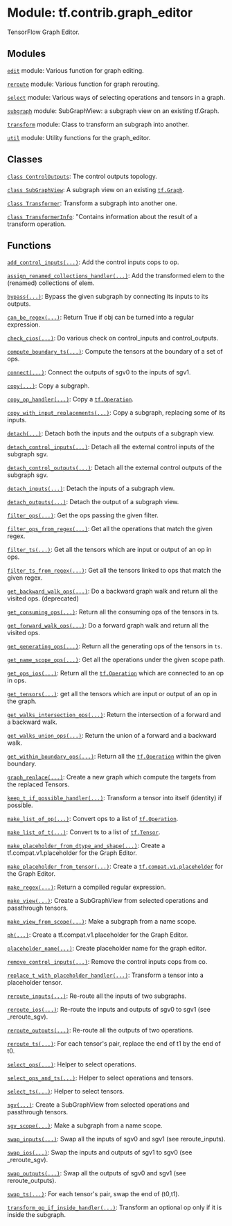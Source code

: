 <div itemscope itemtype="http://developers.google.com/ReferenceObject">
<meta itemprop="name" content="tf.contrib.graph_editor" />
<meta itemprop="path" content="Stable" />
</div>

# Module: tf.contrib.graph_editor

TensorFlow Graph Editor.

<!-- Placeholder for "Used in" -->


## Modules

[`edit`](../../tf/contrib/graph_editor/edit.md) module: Various function for graph editing.

[`reroute`](../../tf/contrib/graph_editor/reroute.md) module: Various function for graph rerouting.

[`select`](../../tf/contrib/graph_editor/select.md) module: Various ways of selecting operations and tensors in a graph.

[`subgraph`](../../tf/contrib/graph_editor/subgraph.md) module: SubGraphView: a subgraph view on an existing tf.Graph.

[`transform`](../../tf/contrib/graph_editor/transform.md) module: Class to transform an subgraph into another.

[`util`](../../tf/contrib/graph_editor/util.md) module: Utility functions for the graph_editor.

## Classes

[`class ControlOutputs`](../../tf/contrib/graph_editor/ControlOutputs.md): The control outputs topology.

[`class SubGraphView`](../../tf/contrib/graph_editor/SubGraphView.md): A subgraph view on an existing <a href="../../tf/Graph.md"><code>tf.Graph</code></a>.

[`class Transformer`](../../tf/contrib/graph_editor/Transformer.md): Transform a subgraph into another one.

[`class TransformerInfo`](../../tf/contrib/graph_editor/TransformerInfo.md): "Contains information about the result of a transform operation.

## Functions

[`add_control_inputs(...)`](../../tf/contrib/graph_editor/add_control_inputs.md): Add the control inputs cops to op.

[`assign_renamed_collections_handler(...)`](../../tf/contrib/graph_editor/assign_renamed_collections_handler.md): Add the transformed elem to the (renamed) collections of elem.

[`bypass(...)`](../../tf/contrib/graph_editor/bypass.md): Bypass the given subgraph by connecting its inputs to its outputs.

[`can_be_regex(...)`](../../tf/contrib/graph_editor/can_be_regex.md): Return True if obj can be turned into a regular expression.

[`check_cios(...)`](../../tf/contrib/graph_editor/check_cios.md): Do various check on control_inputs and control_outputs.

[`compute_boundary_ts(...)`](../../tf/contrib/graph_editor/compute_boundary_ts.md): Compute the tensors at the boundary of a set of ops.

[`connect(...)`](../../tf/contrib/graph_editor/connect.md): Connect the outputs of sgv0 to the inputs of sgv1.

[`copy(...)`](../../tf/contrib/graph_editor/copy.md): Copy a subgraph.

[`copy_op_handler(...)`](../../tf/contrib/graph_editor/copy_op_handler.md): Copy a <a href="../../tf/Operation.md"><code>tf.Operation</code></a>.

[`copy_with_input_replacements(...)`](../../tf/contrib/graph_editor/copy_with_input_replacements.md): Copy a subgraph, replacing some of its inputs.

[`detach(...)`](../../tf/contrib/graph_editor/detach.md): Detach both the inputs and the outputs of a subgraph view.

[`detach_control_inputs(...)`](../../tf/contrib/graph_editor/detach_control_inputs.md): Detach all the external control inputs of the subgraph sgv.

[`detach_control_outputs(...)`](../../tf/contrib/graph_editor/detach_control_outputs.md): Detach all the external control outputs of the subgraph sgv.

[`detach_inputs(...)`](../../tf/contrib/graph_editor/detach_inputs.md): Detach the inputs of a subgraph view.

[`detach_outputs(...)`](../../tf/contrib/graph_editor/detach_outputs.md): Detach the output of a subgraph view.

[`filter_ops(...)`](../../tf/contrib/graph_editor/filter_ops.md): Get the ops passing the given filter.

[`filter_ops_from_regex(...)`](../../tf/contrib/graph_editor/filter_ops_from_regex.md): Get all the operations that match the given regex.

[`filter_ts(...)`](../../tf/contrib/graph_editor/filter_ts.md): Get all the tensors which are input or output of an op in ops.

[`filter_ts_from_regex(...)`](../../tf/contrib/graph_editor/filter_ts_from_regex.md): Get all the tensors linked to ops that match the given regex.

[`get_backward_walk_ops(...)`](../../tf/contrib/graph_editor/get_backward_walk_ops.md): Do a backward graph walk and return all the visited ops. (deprecated)

[`get_consuming_ops(...)`](../../tf/contrib/graph_editor/get_consuming_ops.md): Return all the consuming ops of the tensors in ts.

[`get_forward_walk_ops(...)`](../../tf/contrib/graph_editor/get_forward_walk_ops.md): Do a forward graph walk and return all the visited ops.

[`get_generating_ops(...)`](../../tf/contrib/graph_editor/get_generating_ops.md): Return all the generating ops of the tensors in `ts`.

[`get_name_scope_ops(...)`](../../tf/contrib/graph_editor/get_name_scope_ops.md): Get all the operations under the given scope path.

[`get_ops_ios(...)`](../../tf/contrib/graph_editor/get_ops_ios.md): Return all the <a href="../../tf/Operation.md"><code>tf.Operation</code></a> which are connected to an op in ops.

[`get_tensors(...)`](../../tf/contrib/graph_editor/get_tensors.md): get all the tensors which are input or output of an op in the graph.

[`get_walks_intersection_ops(...)`](../../tf/contrib/graph_editor/get_walks_intersection_ops.md): Return the intersection of a forward and a backward walk.

[`get_walks_union_ops(...)`](../../tf/contrib/graph_editor/get_walks_union_ops.md): Return the union of a forward and a backward walk.

[`get_within_boundary_ops(...)`](../../tf/contrib/graph_editor/get_within_boundary_ops.md): Return all the <a href="../../tf/Operation.md"><code>tf.Operation</code></a> within the given boundary.

[`graph_replace(...)`](../../tf/contrib/graph_editor/graph_replace.md): Create a new graph which compute the targets from the replaced Tensors.

[`keep_t_if_possible_handler(...)`](../../tf/contrib/graph_editor/keep_t_if_possible_handler.md): Transform a tensor into itself (identity) if possible.

[`make_list_of_op(...)`](../../tf/contrib/graph_editor/make_list_of_op.md): Convert ops to a list of <a href="../../tf/Operation.md"><code>tf.Operation</code></a>.

[`make_list_of_t(...)`](../../tf/contrib/graph_editor/make_list_of_t.md): Convert ts to a list of <a href="../../tf/Tensor.md"><code>tf.Tensor</code></a>.

[`make_placeholder_from_dtype_and_shape(...)`](../../tf/contrib/graph_editor/make_placeholder_from_dtype_and_shape.md): Create a tf.compat.v1.placeholder for the Graph Editor.

[`make_placeholder_from_tensor(...)`](../../tf/contrib/graph_editor/make_placeholder_from_tensor.md): Create a <a href="../../tf/placeholder.md"><code>tf.compat.v1.placeholder</code></a> for the Graph Editor.

[`make_regex(...)`](../../tf/contrib/graph_editor/make_regex.md): Return a compiled regular expression.

[`make_view(...)`](../../tf/contrib/graph_editor/make_view.md): Create a SubGraphView from selected operations and passthrough tensors.

[`make_view_from_scope(...)`](../../tf/contrib/graph_editor/make_view_from_scope.md): Make a subgraph from a name scope.

[`ph(...)`](../../tf/contrib/graph_editor/make_placeholder_from_dtype_and_shape.md): Create a tf.compat.v1.placeholder for the Graph Editor.

[`placeholder_name(...)`](../../tf/contrib/graph_editor/placeholder_name.md): Create placeholder name for the graph editor.

[`remove_control_inputs(...)`](../../tf/contrib/graph_editor/remove_control_inputs.md): Remove the control inputs cops from co.

[`replace_t_with_placeholder_handler(...)`](../../tf/contrib/graph_editor/replace_t_with_placeholder_handler.md): Transform a tensor into a placeholder tensor.

[`reroute_inputs(...)`](../../tf/contrib/graph_editor/reroute_inputs.md): Re-route all the inputs of two subgraphs.

[`reroute_ios(...)`](../../tf/contrib/graph_editor/reroute_ios.md): Re-route the inputs and outputs of sgv0 to sgv1 (see _reroute_sgv).

[`reroute_outputs(...)`](../../tf/contrib/graph_editor/reroute_outputs.md): Re-route all the outputs of two operations.

[`reroute_ts(...)`](../../tf/contrib/graph_editor/reroute_ts.md): For each tensor's pair, replace the end of t1 by the end of t0.

[`select_ops(...)`](../../tf/contrib/graph_editor/select_ops.md): Helper to select operations.

[`select_ops_and_ts(...)`](../../tf/contrib/graph_editor/select_ops_and_ts.md): Helper to select operations and tensors.

[`select_ts(...)`](../../tf/contrib/graph_editor/select_ts.md): Helper to select tensors.

[`sgv(...)`](../../tf/contrib/graph_editor/make_view.md): Create a SubGraphView from selected operations and passthrough tensors.

[`sgv_scope(...)`](../../tf/contrib/graph_editor/make_view_from_scope.md): Make a subgraph from a name scope.

[`swap_inputs(...)`](../../tf/contrib/graph_editor/swap_inputs.md): Swap all the inputs of sgv0 and sgv1 (see reroute_inputs).

[`swap_ios(...)`](../../tf/contrib/graph_editor/swap_ios.md): Swap the inputs and outputs of sgv1 to sgv0 (see _reroute_sgv).

[`swap_outputs(...)`](../../tf/contrib/graph_editor/swap_outputs.md): Swap all the outputs of sgv0 and sgv1 (see reroute_outputs).

[`swap_ts(...)`](../../tf/contrib/graph_editor/swap_ts.md): For each tensor's pair, swap the end of (t0,t1).

[`transform_op_if_inside_handler(...)`](../../tf/contrib/graph_editor/transform_op_if_inside_handler.md): Transform an optional op only if it is inside the subgraph.

